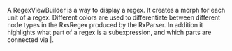 A RegexViewBuilder is a way to display a regex. It creates a morph for each unit of a regex. Different colors are used to differentiate between different node types in the RxsRegex produced by the RxParser. In addition it highlights what part of a regex is a subexpression, and which parts are connected via |.